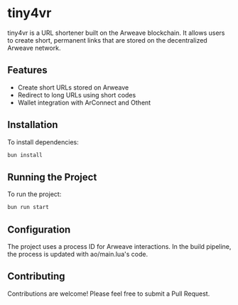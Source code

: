 # tiny4vr

tiny4vr is a URL shortener built on the Arweave blockchain. It allows users to create short, permanent links that are stored on the decentralized Arweave network.

## Features

- Create short URLs stored on Arweave
- Redirect to long URLs using short codes
- Wallet integration with ArConnect and Othent

## Installation

To install dependencies:

```bash
bun install
```

## Running the Project

To run the project:

```bash
bun run start
```

## Configuration

The project uses a process ID for Arweave interactions. In the build pipeline, the process is updated with ao/main.lua's code.

## Contributing

Contributions are welcome! Please feel free to submit a Pull Request.
